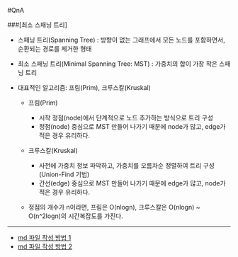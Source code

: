 #QnA

###[최소 스패닝 트리]
* 스패닝 트리(Spanning Tree)
: 방향이 없는 그래프에서 모든 노드를 포함하면서, 순환되는 경로를 제거한 형태
* 최소 스패닝 트리(Minimal Spanning Tree: MST)
: 가중치의 합이 가장 작은 스패닝 트리

* 대표적인 알고리즘: 프림(Prim), 크루스칼(Kruskal)

    * 프림(Prim)
        * 시작 정점(node)에서 단계적으로 노드 추가하는 방식으로 트리 구성
        * 정점(node) 중심으로 MST 만들어 나가기 때문에 node가 많고, edge가 적은 경우 유리하다.

    * 크루스칼(Kruskal)
        * 사전에 가중치 정보 파악하고, 가중치를 오름차순 정렬하여 트리 구성 (Union-Find 기법)
        * 간선(edge) 중심으로 MST 만들어 나가기 때문에 edge가 많고, node가 적은 경우 유리하다.

    * 정점의 개수가 n이라면, 프림은 O(nlogn), 크루스칼은 O(nlogn) ~ O(n^2logn)의 시간복잡도를 가진다.

---
- [md 파일 작성 방법 1](https://blog.naver.com/vkfkdto0209/222141824686)
- [md 파일 작성 방법 2](https://blog.naver.com/jooeun0502/221956294941)

